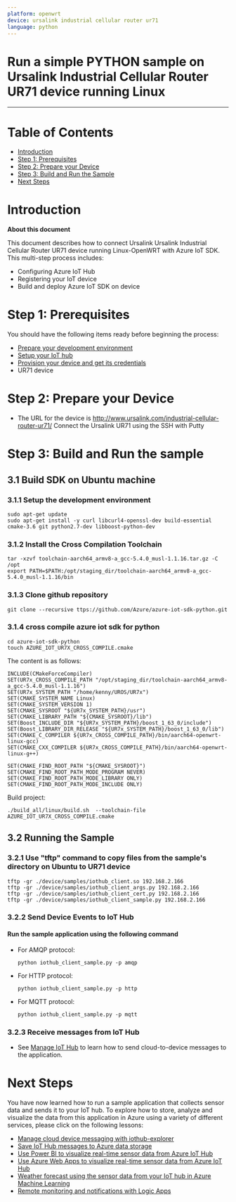 ```yaml
---
platform: openwrt
device: ursalink industrial cellular router ur71
language: python
---
```


Run a simple PYTHON sample on Ursalink Industrial Cellular Router UR71 device running Linux
===
---

# Table of Contents

-   [Introduction](#Introduction)
-   [Step 1: Prerequisites](#Prerequisites)
-   [Step 2: Prepare your Device](#PrepareDevice)
-   [Step 3: Build and Run the Sample](#Build)
-   [Next Steps](#NextSteps)

<a name="Introduction"></a>
# Introduction

**About this document**

This document describes how to connect Ursalink Ursalink Industrial Cellular Router UR71 device running Linux-OpenWRT with Azure IoT SDK. This multi-step process includes:
-   Configuring Azure IoT Hub
-   Registering your IoT device
-   Build and deploy Azure IoT SDK on device

<a name="Prerequisites"></a>
# Step 1: Prerequisites

You should have the following items ready before beginning the process:

-   [Prepare your development environment][setup-devbox-python]
-   [Setup your IoT hub][lnk-setup-iot-hub]
-   [Provision your device and get its credentials][lnk-manage-iot-hub]
-   UR71 device

<a name="PrepareDevice"></a>
# Step 2: Prepare your Device
-  The URL for the device is http://www.ursalink.com/industrial-cellular-router-ur71/ Connect the Ursalink UR71 using the SSH with Putty

<a name="Build"></a>
# Step 3: Build and Run the sample

<a name="Load"></a>
## 3.1 Build SDK on Ubuntu machine
### 3.1.1 Setup the development environment

    sudo apt-get update
    sudo apt-get install -y curl libcurl4-openssl-dev build-essential cmake-3.6 git python2.7-dev libboost-python-dev
     
### 3.1.2 Install the Cross Compilation Toolchain

    tar -xzvf toolchain-aarch64_armv8-a_gcc-5.4.0_musl-1.1.16.tar.gz -C /opt
    export PATH=$PATH:/opt/staging_dir/toolchain-aarch64_armv8-a_gcc-5.4.0_musl-1.1.16/bin
       
### 3.1.3 Clone github repository

    git clone --recursive ttps://github.com/Azure/azure-iot-sdk-python.git

### 3.1.4 cross compile azure iot sdk for python

    cd azure-iot-sdk-python
    touch AZURE_IOT_UR7X_CROSS_COMPILE.cmake

The content is as follows:

    INCLUDE(CMakeForceCompiler)
    SET(UR7x_CROSS_COMPILE_PATH "/opt/staging_dir/toolchain-aarch64_armv8-a_gcc-5.4.0_musl-1.1.16")
    SET(UR7x_SYSTEM_PATH "/home/kenny/UROS/UR7x")
    SET(CMAKE_SYSTEM_NAME Linux)
    SET(CMAKE_SYSTEM_VERSION 1)
    SET(CMAKE_SYSROOT "${UR7x_SYSTEM_PATH}/usr")
    SET(CMAKE_LIBRARY_PATH "${CMAKE_SYSROOT}/lib")
    SET(Boost_INCLUDE_DIR "${UR7x_SYSTEM_PATH}/boost_1_63_0/include")
    SET(Boost_LIBRARY_DIR_RELEASE "${UR7x_SYSTEM_PATH}/boost_1_63_0/lib")
    SET(CMAKE_C_COMPILER ${UR7x_CROSS_COMPILE_PATH}/bin/aarch64-openwrt-linux-gcc)
    SET(CMAKE_CXX_COMPILER ${UR7x_CROSS_COMPILE_PATH}/bin/aarch64-openwrt-linux-g++)

    SET(CMAKE_FIND_ROOT_PATH "${CMAKE_SYSROOT}")
    SET(CMAKE_FIND_ROOT_PATH_MODE_PROGRAM NEVER)
    SET(CMAKE_FIND_ROOT_PATH_MODE_LIBRARY ONLY)
    SET(CMAKE_FIND_ROOT_PATH_MODE_INCLUDE ONLY)
       
Build project:

    ./build_all/linux/build.sh	--toolchain-file AZURE_IOT_UR7X_CROSS_COMPILE.cmake
       
## 3.2 Running the Sample
### 3.2.1 Use "tftp" command to copy files from the sample's directory on Ubuntu to UR71 device

    tftp -gr ./device/samples/iothub_client.so 192.168.2.166
    tftp -gr ./device/samples/iothub_client_args.py 192.168.2.166
    tftp -gr ./device/samples/iothub_client_cert.py 192.168.2.166
    tftp -gr ./device/samples/iothub_client_sample.py 192.168.2.166

### 3.2.2 Send Device Events to IoT Hub
#### Run the sample application using the following command

-   For AMQP protocol:

        python iothub_client_sample.py -p amqp
        
-   For HTTP protocol:

        python iothub_client_sample.py -p http
        
-   For MQTT protocol:

        python iothub_client_sample.py -p mqtt        
        
### 3.2.3 Receive messages from IoT Hub
-   See [Manage IoT Hub][lnk-manage-iot-hub] to learn how to send cloud-to-device messages to the application.

<a name="NextSteps"></a>
# Next Steps

You have now learned how to run a sample application that collects sensor data and sends it to your IoT hub. To explore how to store, analyze and visualize the data from this application in Azure using a variety of different services, please click on the following lessons:

-   [Manage cloud device messaging with iothub-explorer]
-   [Save IoT Hub messages to Azure data storage]
-   [Use Power BI to visualize real-time sensor data from Azure IoT Hub]
-   [Use Azure Web Apps to visualize real-time sensor data from Azure IoT Hub]
-   [Weather forecast using the sensor data from your IoT hub in Azure Machine Learning]
-   [Remote monitoring and notifications with Logic Apps]   

[Manage cloud device messaging with iothub-explorer]: https://docs.microsoft.com/en-us/azure/iot-hub/iot-hub-explorer-cloud-device-messaging
[Save IoT Hub messages to Azure data storage]: https://docs.microsoft.com/en-us/azure/iot-hub/iot-hub-store-data-in-azure-table-storage
[Use Power BI to visualize real-time sensor data from Azure IoT Hub]: https://docs.microsoft.com/en-us/azure/iot-hub/iot-hub-live-data-visualization-in-power-bi
[Use Azure Web Apps to visualize real-time sensor data from Azure IoT Hub]: https://docs.microsoft.com/en-us/azure/iot-hub/iot-hub-live-data-visualization-in-web-apps
[Weather forecast using the sensor data from your IoT hub in Azure Machine Learning]: https://docs.microsoft.com/en-us/azure/iot-hub/iot-hub-weather-forecast-machine-learning
[Remote monitoring and notifications with Logic Apps]: https://docs.microsoft.com/en-us/azure/iot-hub/iot-hub-monitoring-notifications-with-azure-logic-apps
[setup-devbox-python]: https://github.com/Azure/azure-iot-device-ecosystem/blob/master/get_started/python-devbox-setup.md
[lnk-setup-iot-hub]: ../setup_iothub.md
[lnk-manage-iot-hub]: ../manage_iot_hub.md

